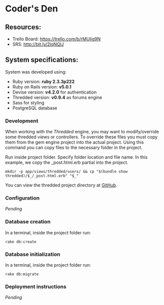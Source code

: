 # Coder's Den

## Resources:
- Trello Board: https://trello.com/b/rMUIig9N
- SRS: http://bit.ly/2lqNQlJ

## System specifications:

System was developed using:

- Ruby version: **ruby 2.3.3p222**
- Ruby on Rails version: **v5.0.1**
- Devise version: **v4.2.0** for authentication
- Thredded version: **v0.9.4** as forums engine
- Sass for styling
- PostgreSQL database

### Development
When working with the *Thredded* engine, you may want to modify/override some thredded views or controllers. To override these files you must copy them from the gem engine project into the actual project. Using this command you can copy files to the necessary folder in the project.

Run inside project folder. Specify folder location and file name. In this example, we copy the _post.html.erb partial into the project.

```{r, engine='bash', count_lines}
mkdir -p app/views/thredded/users/ && cp "$(bundle show thredded)/$_/_post.html.erb" "$_"
```

You can view the thredded project directory at [GitHub](https://github.com/thredded/thredded). 

### Configuration
_Pending_

### Database creation
In a terminal, inside the project folder run:

```{r, engine='bash', count_lines}
rake db:create
```

### Database initialization
In a terminal, inside the project folder run:

```{r, engine='bash', count_lines}
rake db:migrate
```

### Deployment instructions
_Pending_
